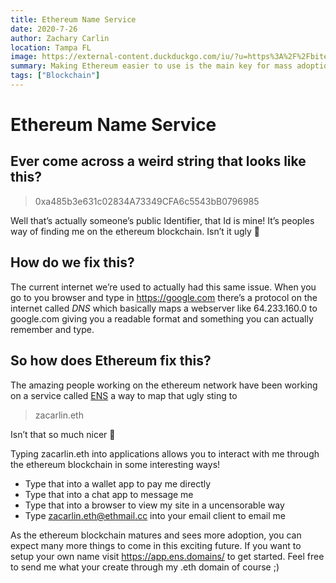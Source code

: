 ```yaml
---
title: Ethereum Name Service
date: 2020-7-26
author: Zachary Carlin
location: Tampa FL
image: https://external-content.duckduckgo.com/iu/?u=https%3A%2F%2Fbitexpert.io%2Fwp-content%2Fuploads%2F2019%2F10%2F1Ethereum-Name-Service.jpg
summary: Making Ethereum easier to use is the main key for mass adoption of cryptocurrencies and blockchain technology.
tags: ["Blockchain"] 
---
```


# Ethereum Name Service 

## Ever come across a weird string that looks like this?
> 0xa485b3e631c02834A73349CFA6c5543bB0796985

Well that’s actually someone’s public Identifier, that Id is mine! It’s peoples way of finding me on the ethereum blockchain. Isn’t it ugly 🐛

## How do we fix this?

The current internet we’re used to actually had this same issue. When you go to you browser and type in https://google.com there’s a protocol on the internet called *DNS* which basically maps a webserver like 64.233.160.0 to google.com giving you a readable format and something you can actually remember and type. 

## So how does Ethereum fix this?

The amazing people working on the ethereum network have been working on a service called [ENS](https://ens.domains/) a way to map that ugly sting to 
> zacarlin.eth 

Isn’t that so much nicer 🦋

Typing zacarlin.eth into applications allows you to interact with me through the ethereum blockchain in some interesting ways! 

 - Type that into a wallet app to pay me directly
 - Type that into a chat app to message me
 - Type that into a browser to view my site in a uncensorable way
 - Type zacarlin.eth@ethmail.cc into your email client to email me

As the ethereum blockchain matures and sees more adoption, you can expect many more things to come in this exciting future. If you want to setup your own name visit https://app.ens.domains/ to get started. Feel free to send me what your create through my .eth domain of course ;)  

